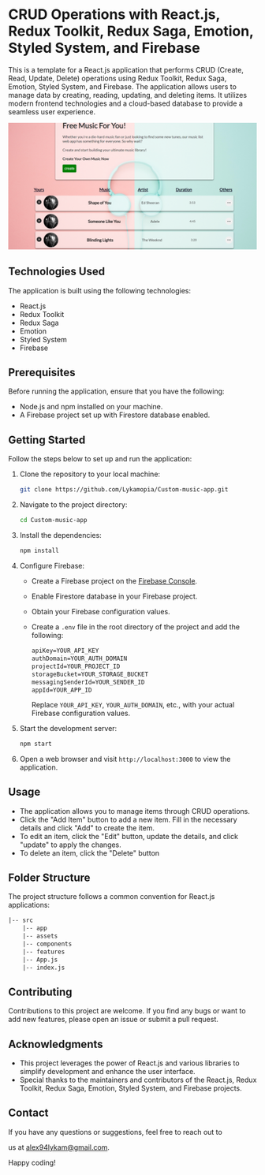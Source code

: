 # CRUD Operations with React.js, Redux Toolkit, Redux Saga, Emotion, Styled System, and Firebase

This is a template for a React.js application that performs CRUD (Create, Read, Update, Delete) operations using Redux Toolkit, Redux Saga, Emotion, Styled System, and Firebase. The application allows users to manage data by creating, reading, updating, and deleting items. It utilizes modern frontend technologies and a cloud-based database to provide a seamless user experience.

![Application Preview](src/assets//Images/preview.png)

## Technologies Used

The application is built using the following technologies:

- React.js
- Redux Toolkit
- Redux Saga
- Emotion
- Styled System
- Firebase

## Prerequisites

Before running the application, ensure that you have the following:

- Node.js and npm installed on your machine.
- A Firebase project set up with Firestore database enabled.

## Getting Started

Follow the steps below to set up and run the application:

1. Clone the repository to your local machine:

   ```bash
   git clone https://github.com/Lykamopia/Custom-music-app.git
   ```

2. Navigate to the project directory:

   ```bash
   cd Custom-music-app
   ```

3. Install the dependencies:

   ```bash
   npm install
   ```

4. Configure Firebase:

   - Create a Firebase project on the [Firebase Console](https://console.firebase.google.com/).
   - Enable Firestore database in your Firebase project.
   - Obtain your Firebase configuration values.
   - Create a `.env` file in the root directory of the project and add the following:

     ```
     apiKey=YOUR_API_KEY
     authDomain=YOUR_AUTH_DOMAIN
     projectId=YOUR_PROJECT_ID
     storageBucket=YOUR_STORAGE_BUCKET
     messagingSenderId=YOUR_SENDER_ID
     appId=YOUR_APP_ID
     ```

     Replace `YOUR_API_KEY`, `YOUR_AUTH_DOMAIN`, etc., with your actual Firebase configuration values.

5. Start the development server:

   ```bash
   npm start
   ```

6. Open a web browser and visit `http://localhost:3000` to view the application.

## Usage

- The application allows you to manage items through CRUD operations.
- Click the "Add Item" button to add a new item. Fill in the necessary details and click "Add" to create the item.
- To edit an item, click the "Edit" button, update the details, and click "update" to apply the changes.
- To delete an item, click the "Delete" button 

## Folder Structure

The project structure follows a common convention for React.js applications:

```
|-- src
    |-- app
    |-- assets
    |-- components
    |-- features
    |-- App.js
    |-- index.js
```

## Contributing

Contributions to this project are welcome. If you find any bugs or want to add new features, please open an issue or submit a pull request.

## Acknowledgments

- This project leverages the power of React.js and various libraries to simplify development and enhance the user interface.
- Special thanks to the maintainers and contributors of the React.js, Redux Toolkit, Redux Saga, Emotion, Styled System, and Firebase projects.

## Contact

If you have any questions or suggestions, feel free to reach out to

 us at [alex94lykam@gmail.com](alex94lykam@gmail.com).

Happy coding!
